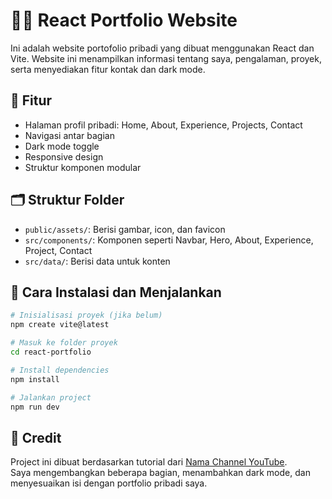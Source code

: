 # 🧑‍💻 React Portfolio Website

Ini adalah website portofolio pribadi yang dibuat menggunakan React dan Vite. Website ini menampilkan informasi tentang saya, pengalaman, proyek, serta menyediakan fitur kontak dan dark mode.

## 📄 Fitur

- Halaman profil pribadi: Home, About, Experience, Projects, Contact
- Navigasi antar bagian
- Dark mode toggle
- Responsive design
- Struktur komponen modular

## 🗂️ Struktur Folder

- `public/assets/`: Berisi gambar, icon, dan favicon
- `src/components/`: Komponen seperti Navbar, Hero, About, Experience, Project, Contact
- `src/data/`: Berisi data untuk konten

## 🚀 Cara Instalasi dan Menjalankan

```bash
# Inisialisasi proyek (jika belum)
npm create vite@latest

# Masuk ke folder proyek
cd react-portfolio

# Install dependencies
npm install

# Jalankan project
npm run dev

```
## 🙏 Credit

Project ini dibuat berdasarkan tutorial dari [Nama Channel YouTube](https://youtu.be/YQCDUJ6hhNY?si=pCXBLLT5lS--Y35k).  
Saya mengembangkan beberapa bagian, menambahkan dark mode, dan menyesuaikan isi dengan portfolio pribadi saya.

